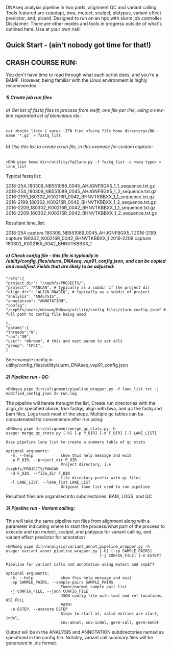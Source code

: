 DNAseq analysis pipeline in two parts, alignment QC and variant calling.  Tools featured are cutadapt, bwa, mutect, scalpel, platypus, variant effect predictor, and, picard.
Designed to run on an hpc with slurm job controller.
Disclaimer:  There are other modes and tools in progress outside of what's outlined here.  Use at your own risk!

## Quick Start - (ain't nobody got time for that!)
## CRASH COURSE RUN:
You don't have time to read through what each script does, and you're a BAMF.  However, being familiar with the Linux environment is highly recommended.

##### 1) Create job run files
###### a) Get list of fastq files to process from swift, one file per line, using a new-line separated list of bionimbus ids:
```
cat <bnids_list> | xargs -IFN find <fastq file home directory>/BN -name '*.gz' > fastq_list 
```
###### b) Use this list to create a run file, in this example for custom capture:
```
<DNA pipe home dir>/utility/fq2lane.py -f fastq_list -s <seq type> > lane_list
```
Typical fastq list:

2018-254_180309_NB551089_0045_AHJGNFBGX5_1_1_sequence.txt.gz
2018-254_180309_NB551089_0045_AHJGNFBGX5_1_2_sequence.txt.gz
2016-2199_180302_K00216R_0042_BHNVTKBBXX_1_1_sequence.txt.gz
2016-2199_180302_K00216R_0042_BHNVTKBBXX_1_2_sequence.txt.gz
2016-2209_180302_K00216R_0042_BHNVTKBBXX_1_1_sequence.txt.gz
2016-2209_180302_K00216R_0042_BHNVTKBBXX_1_2_sequence.txt.gz

Resultant lane_list:

2018-254	capture	180309_NB551089_0045_AHJGNFBGX5_1
2016-2199	capture	180302_K00216R_0042_BHNVTKBBXX_1
2016-2209	capture	180302_K00216R_0042_BHNVTKBBXX_1

##### c) Check config file - this file is typically in <DNA pipe home dir>/utility/config_files/slurm_DNAseq_vep91_config.json, and can be copied and modified.  Fields that are likely to be adjusted:

    "refs":{
    "project_dir": "/cephfs/PROJECTS/",
    "project": "PANCAN", # typically as a subdir if the project dir
    "align_dir": "ALIGN_RNASEQ", # typically as a subdir of project
    "analysis": "ANALYSIS",
    "annotation": "ANNOTATION",
    "config": "/cephfs/users/mbrown/RNAseq/utility/config_files/slurm_config.json" # full path to config file being used

    },
    "params":{
	"threads":"8",
	"ram":"30",
	"user": "mbrown", # this and next param to set acls
    "group": "CPCI",
    }
See example config in utility/config_files/utility/slurm_DNAseq_vep91_config.json
##### 2) Pipeline run - QC:

```
<DNAseq pipe dir>/alignment/pipeline_wrapper.py -f lane_list.txt -j modified_config.json 2> run.log
```

The pipeline will iterate throught the list, Create run directories with the align_dir specified above, trim fastqs, align with bwa, and qc the fastq and bam files.  Logs track most of the steps.  Multiple qc tables can ba concatenated for convenience after run using:
```
<DNAseq pipe dir>/alignment/merge_qc_stats.py -h
usage: merge_qc_stats.py [-h] [-p P_DIR] [-d F_DIR] [-l LANE_LIST]

Uses pipeline lane list to create a summary table of qc stats

optional arguments:
  -h, --help            show this help message and exit
  -p P_DIR, --project_dir P_DIR
                        Project directory, i.e. /cephfs/PROJECTS/PANCAN
  -d F_DIR, --file_dir F_DIR
                        file directory prefix with qc files
  -l LANE_LIST, --lane_list LANE_LIST
                        Original lane list used to run pipeline
```
Resultant files are organized into subdirectories: BAM, LOGS, and QC

##### 3) Pipeline run - Variant calling:
This will take the same pipeline run files from alignment along with a parameter indicating where to start the process/what part of the process to execute and run mutect, scalpel, and platypus for variant calling, and variant effect predictor for annotation

```
<DNAseq pipe dir>/analysis/variant_annot_pipeline_wrapper.py -h
usage: variant_annot_pipeline_wrapper.py [-h] [-sp SAMPLE_PAIRS]
                                         [-j CONFIG_FILE] [-e ESTEP]

Pipeline for variant calls and annotation using mutect and snpEff

optional arguments:
  -h, --help            show this help message and exit
  -sp SAMPLE_PAIRS, --sample-pairs SAMPLE_PAIRS
                        Tumor/normal sample pair list
  -j CONFIG_FILE, --json CONFIG_FILE
                        JSON config file with tool and ref locations, USE FULL
                        PATH!
  -e ESTEP, --execute ESTEP
                        Steps to start at, valid entries are start, indel,
                        snv-annot, snv-indel, germ-call, germ-annot
```
Output will be in the ANALYSIS and ANNOTATION subdirectories named as specificed in the config file. Notably, variant call summary files will be generated in .xls format.